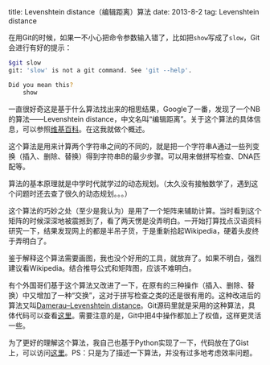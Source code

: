 title: Levenshtein distance（编辑距离）算法
date: 2013-8-2
tag: Levenshtein distance

在用Git的时候，如果一不小心把命令参数输入错了，比如把`show`写成了`slow`，Git会进行有好的提示：

```bash
$git slow
git: 'slow' is not a git command. See 'git --help'.

Did you mean this?
    show
```

一直很好奇这是基于什么算法找出来的相思结果，Google了一番，发现了一个NB的算法——Levenshtein distance，中文名叫“编辑距离”。关于这个算法的具体信息，可以参照[维基百科](http://en.wikipedia.org/wiki/Levenshtein_distance)。在这我就做个概述。

这个算法是用来计算两个字符串之间的不同的，就是把一个字符串A通过一些列变换（插入、删除、替换）得到字符串B的最少步骤。可以用来做拼写检查、DNA匹配等。

算法的基本原理就是中学时代就学过的动态规划。（太久没有接触数学了，遇到这个问题时还去查了很久的动态规划。。。）

这个算法的巧妙之处（至少是我认为）是用了一个矩阵来辅助计算。当时看到这个矩阵的时候深深地被震撼到了，看了两天愣是没弄明白。一开始打算找点汉语资料研究一下，结果发现网上的都是半吊子货，于是重新拾起Wikipedia，硬着头皮终于弄明白了。

鉴于解释这个算法需要画图，我也没个好用的工具，就放弃了。如果不明白，强烈建议看Wikipedia。结合推导公式和矩阵图，应该不难明白。

有个外国哥们基于这个算法又改进了一下，在原有的三种操作（插入、删除、替换）中又增加了一种“交换”，这对于拼写检查之类的还是很有用的。这种改进后的算法又叫[Damerau–Levenshtein distance](http://en.wikipedia.org/wiki/Damerau–Levenshtein_distance)。Git源码里就是采用的这种算法，具体代码可以查看[这里](https://github.com/git/git/blob/master/levenshtein.c)。需要注意的是，Git中把4中操作都加上了权值，这样更灵活一些。

为了更好的理解这个算法，我自己也基于Python实现了一下，代码放在了Gist上，可以访问[这里](https://gist.github.com/zqqf16/6137789)。PS：只是为了描述一下算法，并没有过多地考虑效率问题。

